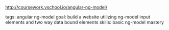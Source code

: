 http://coursework.vschool.io/angular-ng-model/

tags: angular ng-model 
goal: build a website utilizing ng-model input elements and two way data bound elements
skills: basic ng-model mastery
